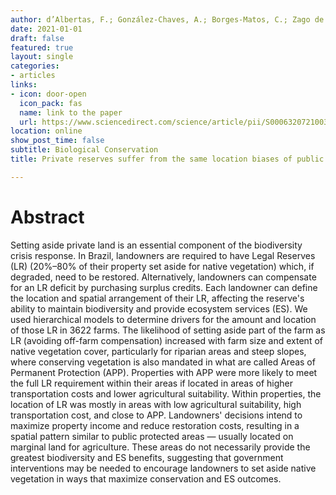 ```yaml
---
author: d’Albertas, F.; González-Chaves, A.; Borges-Matos, C.; Zago de Almeida Paciello, V.; Maron, M., Metzger, J.P.
date: 2021-01-01
draft: false
featured: true
layout: single
categories:
- articles
links:
- icon: door-open
  icon_pack: fas
  name: link to the paper
  url: https://www.sciencedirect.com/science/article/pii/S0006320721003359
location: online
show_post_time: false
subtitle: Biological Conservation
title: Private reserves suffer from the same location biases of public protected areas

---
```


# Abstract

Setting aside private land is an essential component of the biodiversity crisis response. In Brazil, landowners are required to have Legal Reserves (LR) (20%–80% of their property set aside for native vegetation) which, if degraded, need to be restored. Alternatively, landowners can compensate for an LR deficit by purchasing surplus credits. Each landowner can define the location and spatial arrangement of their LR, affecting the reserve's ability to maintain biodiversity and provide ecosystem services (ES). We used hierarchical models to determine drivers for the amount and location of those LR in 3622 farms. The likelihood of setting aside part of the farm as LR (avoiding off-farm compensation) increased with farm size and extent of native vegetation cover, particularly for riparian areas and steep slopes, where conserving vegetation is also mandated in what are called Areas of Permanent Protection (APP). Properties with APP were more likely to meet the full LR requirement within their areas if located in areas of higher transportation costs and lower agricultural suitability. Within properties, the location of LR was mostly in areas with low agricultural suitability, high transportation cost, and close to APP. Landowners' decisions intend to maximize property income and reduce restoration costs, resulting in a spatial pattern similar to public protected areas — usually located on marginal land for agriculture. These areas do not necessarily provide the greatest biodiversity and ES benefits, suggesting that government interventions may be needed to encourage landowners to set aside native vegetation in ways that maximize conservation and ES outcomes.